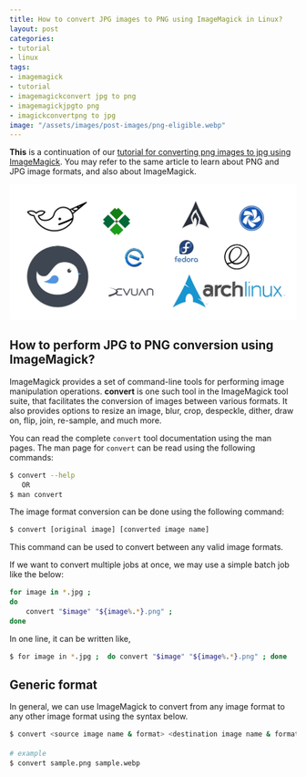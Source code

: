 ```yaml
---
title: How to convert JPG images to PNG using ImageMagick in Linux?
layout: post
categories:
- tutorial
- linux
tags:
- imagemagick
- tutorial
- imagemagickconvert jpg to png
- imagemagickjpgto png
- imagickconvertpng to jpg
image: "/assets/images/post-images/png-eligible.webp"
---
```


**This** is a continuation of our [tutorial for converting png images to jpg using ImageMagick](/00-convert-png-to-jpg-imagemagick/). You may refer to the same article to learn about PNG and JPG image formats, and also about ImageMagick.

![Featured Image](/assets/images/post-images/png-eligible.webp)

## How to perform JPG to PNG conversion using ImageMagick?
ImageMagick provides a set of command-line tools for performing image manipulation operations. **convert** is one such tool in the ImageMagick tool suite, that facilitates the conversion of images between various formats. It also provides options to resize an image, blur, crop, despeckle, dither, draw on, flip, join, re-sample, and much more.

You can read the complete `convert` tool documentation using the man pages. The man page for `convert` can be read using the following commands:
```bash
$ convert --help
   OR
$ man convert
```
The image format conversion can be done using the following command:
```bash
$ convert [original image] [converted image name]
```
This command can be used to convert between any valid image formats.

If we want to convert multiple jobs at once, we may use a simple batch job like the below:
```bash
for image in *.jpg ; 
do 
    convert "$image" "${image%.*}.png" ;
done
```
In one line, it can be written like,
```bash
$ for image in *.jpg ;  do convert "$image" "${image%.*}.png" ; done
```

## Generic format
In general, we can use ImageMagick to convert from any image format to any other image format using the syntax below.

```bash
$ convert <source image name & format> <destination image name & format>

# example
$ convert sample.png sample.webp
```
